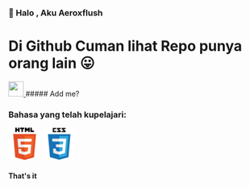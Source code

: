 ### 👋 Halo , Aku Aeroxflush
# Di Github Cuman lihat Repo punya orang lain 😛
<a href="https://www.discordapp.com/users/574176914483445760"> 
  <img height="30" width="30" src="https://discord.com/assets/3437c10597c1526c3dbd98c737c2bcae.svg">
</a> ##### Add me?


### Bahasa yang telah kupelajari:
<img height="64" width="64" src="https://raw.githubusercontent.com/github/explore/80688e429a7d4ef2fca1e82350fe8e3517d3494d/topics/html/html.png" /> <img height="64" width="64" src="https://raw.githubusercontent.com/github/explore/80688e429a7d4ef2fca1e82350fe8e3517d3494d/topics/css/css.png" />

#### That's it
